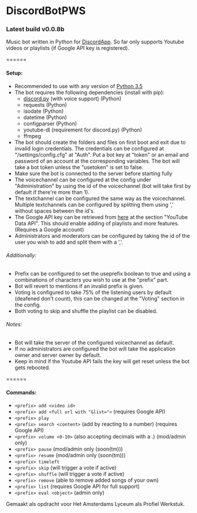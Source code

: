 # DiscordBotPWS
### Latest build v0.0.8b

Music bot written in Python for [DiscordApp](https://discordapp.com/). So far only supports Youtube videos or playlists (if Google API key is registered).

======

#### Setup:
  * Recommended to use with any version of [Python 3.5](https://www.python.org/downloads/)
  * The bot requires the following dependencies (install with pip):
    * [discord.py](https://github.com/Rapptz/discord.py) (with voice support) (Python)
    * requests (Python)
    * isodate (Python)
    * datetime (Python)
    * configparser (Python)
    * youtube-dl (requirement for discord.py) (Python)
    * ffmpeg
  * The bot should create the folders and files on first boot and exit due to invalid login credentials. The credentials can be configured at "/settings/config.cfg" at "Auth". Put a bot key at "token" or an email and password of an account at the corresponding variables. The bot will take a bot token unless the "usetoken" is set to false.
  * Make sure the bot is connected to the server before starting fully
  * The voicechannel can be configured at the config under "Administration" by using the id of the voicechannel (bot will take first by    default if there're more than 1).
  * The textchannel can be configured the same way as the voicechannel. Multiple textchannels can be configured by splitting them using ',' without spaces between the id's.
  * The Google API key can be retrieved from [here](https://console.developers.google.com/apis/library) at the section "YouTube Data API". This should enable adding of playlists and more features. (Requires a Google account)
  * Administrators and moderators can be configured by taking the id of the user you wish to add and split them with a ','.

###### Additionally:
  * Prefix can be configured to set the useprefix boolean to true and using a combinations of characters you wish to use at the "prefix" part.
  * Bot will revert to mentions if an invalid prefix is given.
  * Voting is configured to take 75% of the listening users by default (deafened don't count), this can be changed at the "Voting" section in the config.
  * Both voting to skip and shuffle the playlist can be disabled.

###### Notes:
  * Bot will take the server of the configured voicechannel as default.
  * If no administrators are configured the bot will take the application owner and server owner by default.
  * Keep in mind if the Youtube API fails the key will get reset unless the bot gets rebooted.
  
======

#### Commands:
  * `<prefix> add <video id>`
  * `<prefix> add <full url with "&list=">` (requires Google API)
  * `<prefix> play`
  * `<prefix> search <content>` (add by reacting to a number) (requires Google API)
  * `<prefix> volume <0-10>` (also accepting decimals with a .) (mod/admin only)
  * `<prefix> pause` (mod/admin only (soon(tm)))
  * `<prefix> resume` (mod/admin only (soon(tm)))
  * `<prefix> timeleft`
  * `<prefix> skip` (will trigger a vote if active)
  * `<prefix> shuffle` (will trigger a vote if active)
  * `<prefix> remove` (able to remove added songs of your own)
  * `<prefix> list` (requires Google API for full support)
  * `<prefix> eval <object>` (admin only)

Gemaakt als opdracht voor Het Amsterdams Lyceum als Profiel Werkstuk.
